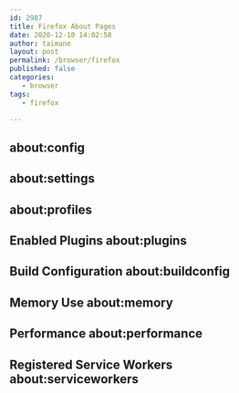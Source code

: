```yaml
---
id: 2987
title: Firefox About Pages
date: 2020-12-10 14:02:58
author: taimane
layout: post
permalink: /browser/firefox
published: false
categories:
   - browser
tags:
   - firefox

---
```


## about:config

## about:settings

## about:profiles

## Enabled Plugins 	about:plugins
## Build Configuration 	about:buildconfig
## Memory Use 	about:memory
## Performance 	about:performance
## Registered Service Workers 	about:serviceworkers